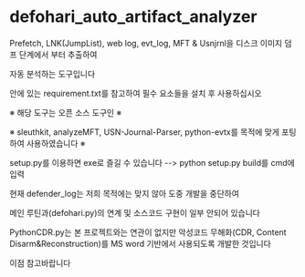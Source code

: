 # defohari_auto_artifact_analyzer

Prefetch, LNK(JumpList), web log, evt_log, MFT & Usnjrnl을 디스크 이미지 덤프 단계에서 부터 추출하여 

자동 분석하는 도구입니다

안에 있는 requirement.txt를 참고하여 필수 요소들을 설치 후 사용하십시오 

※ 해당 도구는 오픈 소스 도구인 ※

※ sleuthkit, analyzeMFT, USN-Journal-Parser, python-evtx를 목적에 맞게 포팅하여 사용하였습니다 ※

setup.py를 이용하면 exe로 즐길 수 있습니다 --> python setup.py build를 cmd에 입력

현재 defender_log는 저희 목적에는 맞지 않아 도중 개발을 중단하여 

메인 루틴과(defohari.py)의 연계 및 소스코드 구현이 일부 안되어 있습니다

PythonCDR.py는 본 프로젝트와는 연관이 없지만 악성코드 무해화(CDR, Content Disarm&Reconstruction)를 MS word 기반에서 사용되도록 개발한 것입니다

이점 참고바랍니다
